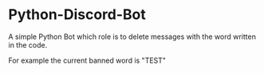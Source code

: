 # Python-Discord-Bot

A simple Python Bot which role is to delete messages with the word written in the code.

For example the current banned word is "TEST"
